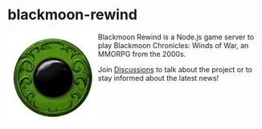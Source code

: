 # blackmoon-rewind
<img align="left" src="/docs/bmc.jpg" alt="[Blackmoon Chronicles Icon">
Blackmoon Rewind is a Node.js game server to play Blackmoon Chronicles: Winds of War, an MMORPG from the 2000s. 

Join [Discussions](https://github.com/jeanbmar/blackmoon-rewind/discussions) to talk about the project or to stay informed about the latest news!
